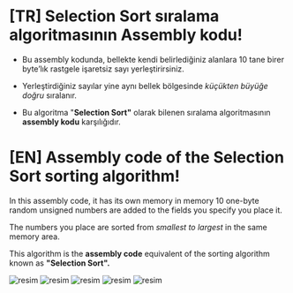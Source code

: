 # [TR] Selection Sort sıralama algoritmasının Assembly kodu! 

- Bu assembly kodunda, bellekte kendi belirlediğiniz alanlara 10 tane birer byte’lık rastgele işaretsiz sayı
yerleştirirsiniz. 

- Yerleştirdiğiniz sayılar yine aynı bellek bölgesinde *küçükten büyüğe doğru* sıralanır. 

- Bu algoritma "**Selection Sort"** olarak bilenen sıralama algoritmasının **assembly kodu** karşılığıdır.








# [EN] Assembly code of the Selection Sort sorting algorithm!

In this assembly code, it has its own memory in memory 10 one-byte random unsigned numbers are added to the fields you specify you place it.

The numbers you place are sorted from *smallest to largest* in the same memory area. 

This algorithm is the **assembly code** equivalent of the sorting algorithm known as **"Selection Sort".**


![resim](https://github.com/msemihbulut/SelectionSortAssembly/assets/91975311/bd6a320f-130a-424a-8cc6-89897499945a)
![resim](https://github.com/msemihbulut/SelectionSortAssembly/assets/91975311/3caaa44b-36bc-420a-9187-7aa385689a55)
![resim](https://github.com/msemihbulut/SelectionSortAssembly/assets/91975311/6fc0a798-8e6a-41e9-a820-e609800ce8f3)
![resim](https://github.com/msemihbulut/SelectionSortAssembly/assets/91975311/dfdd7f29-d7eb-440e-9339-cb46831b04e2)
![resim](https://github.com/msemihbulut/SelectionSortAssembly/assets/91975311/9749a67b-0224-484b-a996-c802cce9af29)




